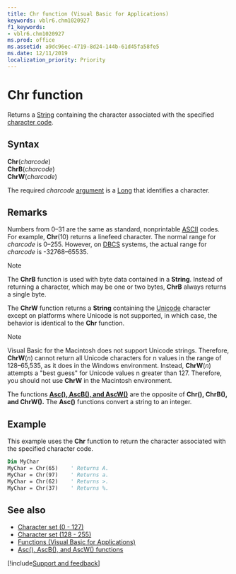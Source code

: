 ```yaml
---
title: Chr function (Visual Basic for Applications)
keywords: vblr6.chm1020927
f1_keywords:
- vblr6.chm1020927
ms.prod: office
ms.assetid: a9dc96ec-4719-8d24-144b-61d45fa58fe5
ms.date: 12/11/2019
localization_priority: Priority
---
```



# Chr function

Returns a [String](../../Glossary/vbe-glossary.md#string-expression) containing the character associated with the specified [character code](../../Glossary/vbe-glossary.md#character-code).

## Syntax

**Chr**(_charcode_)<br/>
**ChrB**(_charcode_)<br/>
**ChrW**(_charcode_)

The required _charcode_ [argument](../../Glossary/vbe-glossary.md#argument) is a [Long](../../Glossary/vbe-glossary.md) that identifies a character.

## Remarks

Numbers from 0&ndash;31 are the same as standard, nonprintable [ASCII](../../Glossary/vbe-glossary.md#ascii-character-set) codes. For example, **Chr**(10) returns a linefeed character. The normal range for _charcode_ is 0&ndash;255. However, on [DBCS](../../Glossary/vbe-glossary.md#dbcs) systems, the actual range for _charcode_ is -32768&ndash;65535.

> [!NOTE] 
> The **ChrB** function is used with byte data contained in a **String**. Instead of returning a character, which may be one or two bytes, **ChrB** always returns a single byte. 
>
> The **ChrW** function returns a **String** containing the [Unicode](../../Glossary/vbe-glossary.md#unicode) character except on platforms where Unicode is not supported, in which case, the behavior is identical to the **Chr** function.

> [!NOTE] 
> Visual Basic for the Macintosh does not support Unicode strings. Therefore, **ChrW**(_n_) cannot return all Unicode characters for n values in the range of 128&ndash;65,535, as it does in the Windows environment. Instead, **ChrW**(_n_) attempts a "best guess" for Unicode values n greater than 127. Therefore, you should not use **ChrW** in the Macintosh environment.

The functions **[Asc(), AscB(), and AscW()](https://docs.microsoft.com/office/vba/language/reference/user-interface-help/asc-function)** are the opposite of **Chr(), ChrB(), and ChrW().** The **Asc()** functions convert a string to an integer.


## Example

This example uses the **Chr** function to return the character associated with the specified character code.


```vb
Dim MyChar
MyChar = Chr(65)    ' Returns A.
MyChar = Chr(97)    ' Returns a.
MyChar = Chr(62)    ' Returns >.
MyChar = Chr(37)    ' Returns %.
```

## See also

- [Character set (0 - 127)](character-set-0127.md)
- [Character set (128 - 255)](character-set-128255.md)
- [Functions (Visual Basic for Applications)](../functions-visual-basic-for-applications.md)
- [Asc(), AscB(), and AscW() functions](https://docs.microsoft.com/office/vba/language/reference/user-interface-help/asc-function)

[!include[Support and feedback](~/includes/feedback-boilerplate.md)]
